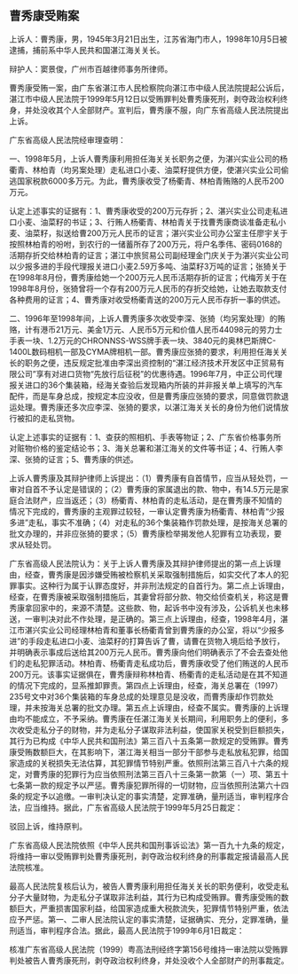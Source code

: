 ## 曹秀康受贿案

上诉人：曹秀康，男，1945年3月21日出生，江苏省海门市人，1998年10月5日被逮捕，捕前系中华人民共和国湛江海关关长。

辩护人：窦景俊，广州市百越律师事务所律师。

曹秀康受贿一案，由广东省湛江市人民检察院向湛江市中级人民法院提起公诉后，湛江市中级人民法院于1999年5月12日以受贿罪判处曹秀康死刑，剥夺政治权利终身，并处没收其个人全部财产。宣判后，曹秀康不服，向广东省高级人民法院提出上诉。

广东省高级人民法院经审理查明：

一、1998年5月，上诉人曹秀康利用担任海关关长职务之便，为湛兴实业公司的杨衢青、林柏青（均另案处理）走私进口小麦、油菜籽提供方便，使湛兴实业公司偷逃国家税款6000多万元。为此，曹秀康收受了杨衢青、林柏青贿赂的人民币200万元。

认定上述事实的证据有：1、曹秀康收受的200万元存折；2、湛兴实业公司走私进口小麦、油菜籽的书证；3、行贿人杨衢青、林柏青关于找曹秀康商谈准备走私小麦、油菜籽，拟送给曹200万元人民币的证言；湛兴实业公司办公室主任廖宇关于按照林柏青的吩咐，到农行的一储蓄所存了200万元，将户名季伟、密码0168的活期存折交给林柏青的证言；湛江中旅贸易公司副经理金门庆关于为湛兴实业公司以少报多进的手段代理报关进口小麦2.59万多吨、油菜籽3万吨的证言；张猗关于在1998年8月份，曹秀康给她一个200万元人民币活期存折的证言；代梅芳关于在1998年8月份，张猗曾将一个存有200万元人民币的存折交给她，让她去取款支付各种费用的证言；4、曹秀康对收受杨衢青送的200万元人民币存折一事的供述。

二、1996年至1998年间，上诉人曹秀康多次收受李深、张猗（均另案处理）的贿赂，计有港币21万元、美金1万元、人民币5万元和价值人民币44098元的劳力士手表一块、1.2万元的CHRONNSS-WSS牌手表一块、3840元的奥林巴斯牌C-1400L数码相机一部及CYMA牌相机一部。曹秀康应张猗的要求，利用担任海关关长的职务之便，违反规定批准由李深出资控制的“湛江经济技术开发区中正贸易有限公司”享有对进口货物“先放行后征税”的优惠待遇。1996年7月，中正公司代理报关进口的36个集装箱，经海关查验后发现箱内所装的并非报关单上填写的汽车配件，而是车身总成，按规定本应没收，但是曹秀康应张猗的要求，同意做罚款退运处理。曹秀康还多次应李深、张猗的要求，以湛江海关关长的身份为他们说情放行被扣的走私货物。

认定上述事实的证据有：1、查获的照相机、手表等物证；2、广东省价格事务所对赃物价格的鉴定结论书；3、海关总署和湛江海关的文件等书证；4、行贿人李深、张猗的证言；5、曹秀康的供述。

上诉人曹秀康及其辩护律师上诉提出：（1）曹秀康有自首情节，应当从轻处罚，一审对自首不予认定是错误的；（2）曹秀康的家属退出的款、物中，有14.5万元是家庭合法财产，应当返还；（3）杨衢青、林柏青的走私活动，是在曹秀康不知情的情况下完成的，曹秀康的主观罪过较轻，一审认定曹秀康为杨衢青、林柏青“少报多进”走私，事实不准确；（4）对走私的36个集装箱作罚款处理，是按海关总署的批文办理的，并非应张猗的要求；（5）曹秀康检举揭发他人犯罪有立功表现，要求从轻处罚。

广东省高级人民法院认为：关于上诉人曹秀康及其辩护律师提出的第一点上诉理由，经查，曹秀康是因涉嫌受贿被检察机关采取强制措施后，如实交代了本人的犯罪事实。这种行为属于认罪态度好，并非刑法规定的自首行为。第二点上诉理由，经查，在曹秀康被采取强制措施后，其妻曾将部分款、物交给侦查机关，称这是曹秀康拿回家中的，来源不清楚。这些款、物，起诉书中没有涉及，公诉机关也未移送，一审判决对此不作处理，是正确的。第三点上诉理由，经查，1998年4月，湛江市湛兴实业公司经理林柏青和董事长杨衢青曾到曹秀康的办公室，将以“少报多进”的手段走私进口小麦、油菜籽的打算告诉了曹，请曹在货物入境后给予放行，并明确表示事成后送给其200万元人民币。曹秀康向他们明确表示了不会去查处他们的走私犯罪活动。林柏青、杨衢青走私成功后，曹秀康收受了他们贿送的人民币200万元。该事实证据俱在，曹秀康辩称林柏青、杨衢青的走私活动是在其不知道的情况下完成的，显系推卸罪责。第四点上诉理由，经查，海关总署在（1997）235号文中对36个集装箱的车身总成的处理意见是没收，而曹秀康却作罚款处理，并未按海关总署的批文办理。第五点上诉理由，经查不属实。曹秀康的上诉理由均不能成立，不予采纳。曹秀康在任湛江海关关长期间，利用职务上的便利，多次收受走私分子的财物，并为走私分子谋取非法利益，使国家关税受到巨额损失，其行为已构成《中华人民共和国刑法》第三百八十五条第一款规定的受贿罪。曹秀康受贿数额巨大，在其影响下，湛江海关相当一部分干部参与走私放私犯罪，给国家造成的关税损失无法估算，其犯罪情节特别严重。依照刑法第三百八十六条的规定，对曹秀康的犯罪行为应当依照刑法第三百八十三条第一款第（一）项、第五十七条第一款的规定予以严惩。曹秀康犯罪所得的一切财物，应当依照刑法第六十四条的规定予以追缴。一审判决认定的事实清楚，定罪准确，量刑适当，审判程序合法，应当维持。据此，广东省高级人民法院于1999年5月25日裁定：

驳回上诉，维持原判。

广东省高级人民法院依照《中华人民共和国刑事诉讼法》第一百九十九条的规定，将维持一审以受贿罪判处曹秀康死刑，剥夺政治权利终身的刑事裁定报请最高人民法院核准。

最高人民法院复核后认为，被告人曹秀康利用担任海关关长的职务便利，收受走私分子大量财物，为走私分子谋取非法利益，其行为已构成受贿罪。曹秀康受贿的数额巨大，严重损害国家利益，给国家造成重大税款流失，犯罪情节特别严重，依法应予严惩。第一、二审人民法院认定的事实清楚，证据确实、充分，定罪准确，量刑适当，审判程序合法。据此，最高人民法院于1999年6月1日裁定：

核准广东省高级人民法院（1999）粤高法刑经终字第156号维持一审法院以受贿罪判处被告人曹秀康死刑，剥夺政治权利终身，并处没收个人全部财产的刑事裁定。

